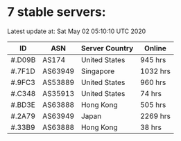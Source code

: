 # 7 stable servers:

Latest update at: Sat May 02 05:10:10 UTC 2020

| ID | ASN | Server Country | Online |
| -- | --- | -------------- | ------ |
| #.D09B | AS174 | United States | 945 hrs |
| #.7F1D | AS63949 | Singapore | 1032 hrs |
| #.9FC3 | AS53889 | United States | 960 hrs |
| #.C348 | AS35913 | United States | 74 hrs |
| #.BD3E | AS63888 | Hong Kong | 505 hrs |
| #.2A79 | AS63949 | Japan | 2269 hrs |
| #.33B9 | AS63888 | Hong Kong | 38 hrs |

